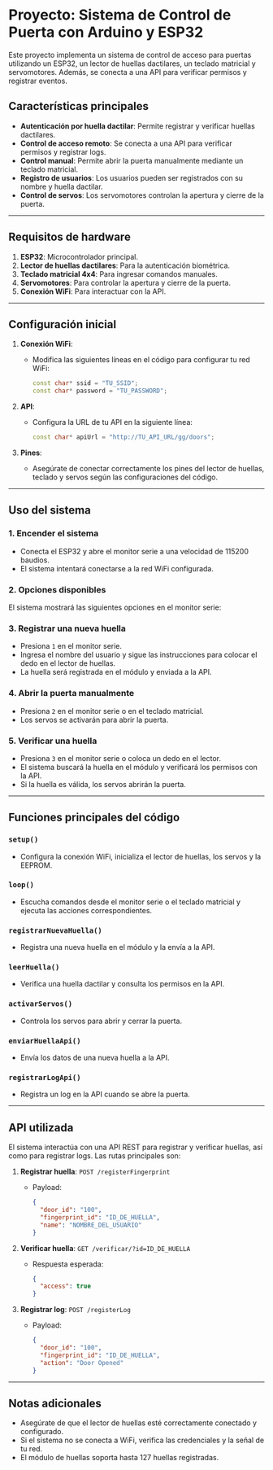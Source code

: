 # Proyecto: Sistema de Control de Puerta con Arduino y ESP32

Este proyecto implementa un sistema de control de acceso para puertas utilizando un ESP32, un lector de huellas dactilares, un teclado matricial y servomotores. Además, se conecta a una API para verificar permisos y registrar eventos.

## Características principales

- **Autenticación por huella dactilar**: Permite registrar y verificar huellas dactilares.
- **Control de acceso remoto**: Se conecta a una API para verificar permisos y registrar logs.
- **Control manual**: Permite abrir la puerta manualmente mediante un teclado matricial.
- **Registro de usuarios**: Los usuarios pueden ser registrados con su nombre y huella dactilar.
- **Control de servos**: Los servomotores controlan la apertura y cierre de la puerta.

---

## Requisitos de hardware

1. **ESP32**: Microcontrolador principal.
2. **Lector de huellas dactilares**: Para la autenticación biométrica.
3. **Teclado matricial 4x4**: Para ingresar comandos manuales.
4. **Servomotores**: Para controlar la apertura y cierre de la puerta.
5. **Conexión WiFi**: Para interactuar con la API.

---

## Configuración inicial

1. **Conexión WiFi**:
   - Modifica las siguientes líneas en el código para configurar tu red WiFi:
     ```cpp
     const char* ssid = "TU_SSID";
     const char* password = "TU_PASSWORD";
     ```

2. **API**:
   - Configura la URL de tu API en la siguiente línea:
     ```cpp
     const char* apiUrl = "http://TU_API_URL/gg/doors";
     ```

3. **Pines**:
   - Asegúrate de conectar correctamente los pines del lector de huellas, teclado y servos según las configuraciones del código.

---

## Uso del sistema

### 1. Encender el sistema
- Conecta el ESP32 y abre el monitor serie a una velocidad de 115200 baudios.
- El sistema intentará conectarse a la red WiFi configurada.

### 2. Opciones disponibles
El sistema mostrará las siguientes opciones en el monitor serie:


### 3. Registrar una nueva huella
- Presiona `1` en el monitor serie.
- Ingresa el nombre del usuario y sigue las instrucciones para colocar el dedo en el lector de huellas.
- La huella será registrada en el módulo y enviada a la API.

### 4. Abrir la puerta manualmente
- Presiona `2` en el monitor serie o en el teclado matricial.
- Los servos se activarán para abrir la puerta.

### 5. Verificar una huella
- Presiona `3` en el monitor serie o coloca un dedo en el lector.
- El sistema buscará la huella en el módulo y verificará los permisos con la API.
- Si la huella es válida, los servos abrirán la puerta.

---

## Funciones principales del código

### `setup()`
- Configura la conexión WiFi, inicializa el lector de huellas, los servos y la EEPROM.

### `loop()`
- Escucha comandos desde el monitor serie o el teclado matricial y ejecuta las acciones correspondientes.

### `registrarNuevaHuella()`
- Registra una nueva huella en el módulo y la envía a la API.

### `leerHuella()`
- Verifica una huella dactilar y consulta los permisos en la API.

### `activarServos()`
- Controla los servos para abrir y cerrar la puerta.

### `enviarHuellaApi()`
- Envía los datos de una nueva huella a la API.

### `registrarLogApi()`
- Registra un log en la API cuando se abre la puerta.

---

## API utilizada

El sistema interactúa con una API REST para registrar y verificar huellas, así como para registrar logs. Las rutas principales son:

1. **Registrar huella**: `POST /registerFingerprint`
   - Payload:
     ```json
     {
       "door_id": "100",
       "fingerprint_id": "ID_DE_HUELLA",
       "name": "NOMBRE_DEL_USUARIO"
     }
     ```

2. **Verificar huella**: `GET /verificar/?id=ID_DE_HUELLA`
   - Respuesta esperada:
     ```json
     {
       "access": true
     }
     ```

3. **Registrar log**: `POST /registerLog`
   - Payload:
     ```json
     {
       "door_id": "100",
       "fingerprint_id": "ID_DE_HUELLA",
       "action": "Door Opened"
     }
     ```

---

## Notas adicionales

- Asegúrate de que el lector de huellas esté correctamente conectado y configurado.
- Si el sistema no se conecta a WiFi, verifica las credenciales y la señal de tu red.
- El módulo de huellas soporta hasta 127 huellas registradas.
